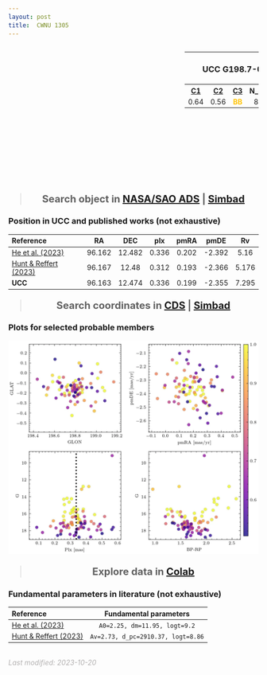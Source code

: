 ```yaml
---
layout: post
title:  CWNU 1305
---
```


<div style="display: flex; justify-content: space-between;">
 <div style="text-align: center;">
 <!-- Left block -->
 <div id="aladin-lite-div" style="width:355px;height:250px;"></div>
 <script type="text/javascript" src="https://aladin.cds.unistra.fr/AladinLite/api/v3/latest/aladin.js" charset="utf-8"></script>
 <script type="text/javascript">
   let aladin;
   A.init.then(() => {
      aladin = A.aladin('#aladin-lite-div', {survey: "P/DSS2/color", fov:0.223, target: "96.163 12.474"});
   });
 </script>
</div>
<!-- Left block -->

<table style="text-align: center; width:355px;height:250px;">
  <!-- Row 1 (title) -->
  <tr>
    <td colspan="5"><h3>UCC G198.7-00.1</h3></td>
  </tr>
  <!-- Row 2 -->
  <tr>
    <th><a href="https://ucc.ar/faq#what-are-the-c1-c2-and-c3-parameters" title="Photometric class">C1</a></th>
    <th><a href="https://ucc.ar/faq#what-are-the-c1-c2-and-c3-parameters" title="Density class">C2</a></th>
    <th><a href="https://ucc.ar/faq#what-are-the-c1-c2-and-c3-parameters" title="Combined class">C3</a></th>
    <th><div title="Stars with membership probability >50%">N_50</div></th>
    <th><div title="Radius that contains half the members [arcmin]">r_50</div></th>
  </tr>
  <!-- Row 3 -->
  <tr>
    <td>0.64</td>
    <td>0.56</td>
    <td><span style="color: #FFC300; font-weight: bold;">B</span><span style="color: #FFC300; font-weight: bold;">B</span></td>
    <td>88</td>
    <td>6.7</td>
  </tr>
</table>
</div>

> <p style="text-align:center; font-weight: bold; font-size:20px">Search object in <a href="https://ui.adsabs.harvard.edu/search/q=%20collection%3Aastronomy%20body%3A%22CWNU%201305%22&sort=date%20desc%2C%20bibcode%20desc&p_=0" target="_blank">NASA/SAO ADS</a> | <a href="https://simbad.cds.unistra.fr/simbad/sim-id-refs?Ident=cwnu1305" target="_blank">Simbad</a></p>


### Position in UCC and published works (not exhaustive)

| Reference    | RA    | DEC   | plx  | pmRA  | pmDE   |  Rv  |
| :---         | :---: | :---: | :---: | :---: | :---: | :---: |
|[He et al. (2023)](https://ui.adsabs.harvard.edu/abs/2023ApJS..264....8H/abstract) | 96.162 | 12.482 | 0.336 | 0.202 | -2.392 | 5.16 |
|[Hunt & Reffert (2023)](https://ui.adsabs.harvard.edu/abs/2023arXiv230313424H/abstract) | 96.167 | 12.48 | 0.312 | 0.193 | -2.366 | 5.176 |
| **UCC** |96.163 | 12.474 | 0.336 | 0.199 | -2.355 | 7.295 |

> <p style="text-align:center; font-weight: bold; font-size:20px">Search coordinates in <a href="https://cdsportal.u-strasbg.fr/?target=96.163,12.474" target="_blank">CDS</a> | <a href="https://simbad.cds.unistra.fr/mobile/object_list.html?coord=96.163%2012.474&output=json&radius=5&userEntry=cwnu1305" target="_blank">Simbad</a></p>

### Plots for selected probable members

![CLUSTER](https://raw.githubusercontent.com/ucc23/Q3N/main/plots/cwnu1305.webp)


> <p style="text-align:center; font-weight: bold; font-size:20px">Explore data in <a href="https://colab.research.google.com/github/UCC23/Q3N/blob/master/notebooks/cwnu1305.ipynb" target="_blank">Colab</a></p>


### Fundamental parameters in literature (not exhaustive)

| Reference |  Fundamental parameters |
| :---         |     :---:      |
| [He et al. (2023)](https://ui.adsabs.harvard.edu/abs/2023ApJS..264....8H/abstract) | `A0=2.25, dm=11.95, logt=9.2` |
| [Hunt & Reffert (2023)](https://ui.adsabs.harvard.edu/abs/2023arXiv230313424H/abstract) | `Av=2.73, d_pc=2910.37, logt=8.86` |

<br>
<font color="b3b1b1"><i>Last modified: 2023-10-20</i></font>
